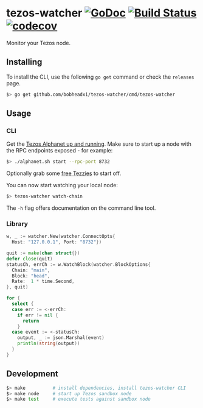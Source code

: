 # tezos-watcher [![GoDoc](https://godoc.org/github.com/bobheadxi/tezos-watcher?status.svg)](https://godoc.org/github.com/bobheadxi/tezos-watcher) [![Build Status](https://travis-ci.com/bobheadxi/tezos-watcher.svg?branch=master)](https://travis-ci.com/bobheadxi/tezos-watcher) [![codecov](https://codecov.io/gh/bobheadxi/tezos-watcher/branch/master/graph/badge.svg)](https://codecov.io/gh/bobheadxi/tezos-watcher)

Monitor your Tezos node.

## Installing

To install the CLI, use the following `go get` command or check the `releases` page.

```bash
$> go get github.com/bobheadxi/tezos-watcher/cmd/tezos-watcher
```

## Usage

### CLI

Get the [Tezos Alphanet up and running](http://tezos.gitlab.io/betanet/introduction/howtoget.html). Make sure to start up a node with the RPC endpoints exposed - for example:

```bash
$> ./alphanet.sh start --rpc-port 8732
```

Optionally grab some [free Tezzies](http://tezos.gitlab.io/betanet/introduction/howtouse.html#get-free-tezzies) to start off.

You can now start watching your local node:

```bash
$> tezos-watcher watch-chain
```

The `-h` flag offers documentation on the command line tool.

### Library

```go
w, _ := watcher.New(watcher.ConnectOpts{
  Host: "127.0.0.1", Port: "8732"})

quit := make(chan struct{})
defer close(quit)
statusCh, errCh := w.WatchBlock(watcher.BlockOptions{
  Chain: "main",
  Block: "head",
  Rate:  1 * time.Second,
}, quit)

for {
  select {
  case err := <-errCh:
    if err != nil {
      return
    }
  case event := <-statusCh:
    output, _ := json.Marshal(event)
    println(string(output))
  }
}
```

## Development

```bash
$> make          # install dependencies, install tezos-watcher CLI
$> make node     # start up Tezos sandbox node
$> make test     # execute tests against sandbox node
```
